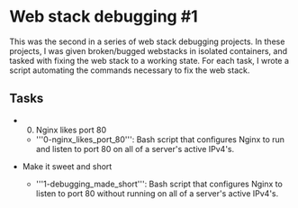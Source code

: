 # Web stack debugging #1

This was the second in a series of web stack debugging projects. In these projects, I was given broken/bugged webstacks in isolated containers, and tasked with fixing the web stack to a working state. For each task, I wrote a script automating the commands necessary to fix the web stack.

## Tasks

* 0. Nginx likes port 80

   - '''0-nginx_likes_port_80''': Bash script that configures Nginx to run and listen to port 80 on all of a server's active IPv4's.

* Make it sweet and short

   - '''1-debugging_made_short''': Bash script that configures Nginx to listen to port 80 without running on all of a server's active IPv4's.
